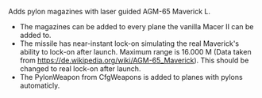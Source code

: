 Adds pylon magazines with laser guided AGM-65 Maverick L.

* The magazines can be added to every plane the vanilla Macer II can be added to.
* The missile has near-instant lock-on simulating the real Maverick's ability to lock-on after launch. Maximum range is 16.000 M (Data taken from https://de.wikipedia.org/wiki/AGM-65_Maverick). This should be changed to real lock-on after launch.
* The PylonWeapon from CfgWeapons is added to planes with pylons automaticly.